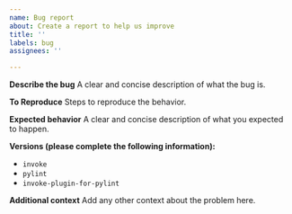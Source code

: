 ```yaml
---
name: Bug report
about: Create a report to help us improve
title: ''
labels: bug
assignees: ''

---
```


**Describe the bug**
A clear and concise description of what the bug is.

**To Reproduce**
Steps to reproduce the behavior.

**Expected behavior**
A clear and concise description of what you expected to happen.

**Versions (please complete the following information):**
- `invoke`
- `pylint`
- `invoke-plugin-for-pylint`

**Additional context**
Add any other context about the problem here.
